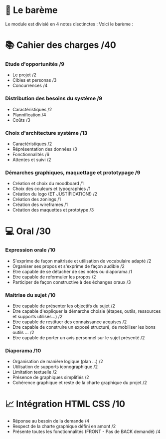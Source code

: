 # 📎 Le barème 

Le module est divisié en 4 notes disctinctes : 
Voici le barème :

# 📚 Cahier des charges /40

### Etude d'opportunités /9
- Le projet /2
- Cibles et personas /3
- Concurrences /4

### Distribution des besoins du système /9
- Caractéristiques /2
- Plannification /4
- Coûts /3

### Choix d'architecture système /13
- Caractéristiques /2
- Réprésentation des données /3
- Fonctionnalités /6
- Attentes et suivi /2

### Démarches graphiques, maquettage et prototypage /9
- Création et choix du moodboard /1
- Choix des couleurs et typographies /1
- Création du logo (ET JUSTIFICATION!) /2
- Création des zonings /1
- Création des wireframes /1
- Création des maquettes et prototype /3

# 💻 Oral /30

### Expression orale /10
- S'exprime de façon maitrisée et utilisation de vocabulaire adapté /2
- Organiser ses propos et s'exprime de façon audible /2
- Etre capable de se détacher de ses notes ou diaporama /1
- Etre capable de reformuler les propos /2
- Participer de façon constructive à des échanges oraux /3

### Maitrise du sujet /10
- Etre capable de présenter les objectifs du sujet /2
- Etre capable d'expliquer la démarche choisie (étapes, outils, ressources et supports utilisés...) /2
- Etre capable de restituer des connaissance acquises /2
- Etre capable de construire un exposé structuré, de mobiliser les bons outils ... /2
- Etre capable de porter un avis personnel sur le sujet présenté /2

### Diaporama /10
- Organisation de manière logique (plan ...) /2
- Utilisation de supports iconographique /2
- Limitation textuelle /2
- Présence de graphiques simplifiés /2
- Cohérence graphique et reste de la charte graphique du projet /2


# 📈 Intégration HTML CSS /10
- Réponse au besoin de la demande /4
- Respect de la charte graphique défini en amont /2
- Présente toutes les fonctionnalités (FRONT - Pas de BACK demandé) /4
